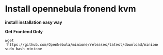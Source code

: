 # Install opennebula fronend kvm

**install installation easy way**

**Get Frontend Only**

```
wget 'https://github.com/OpenNebula/minione/releases/latest/download/minione'
sudo bash minione
```
















